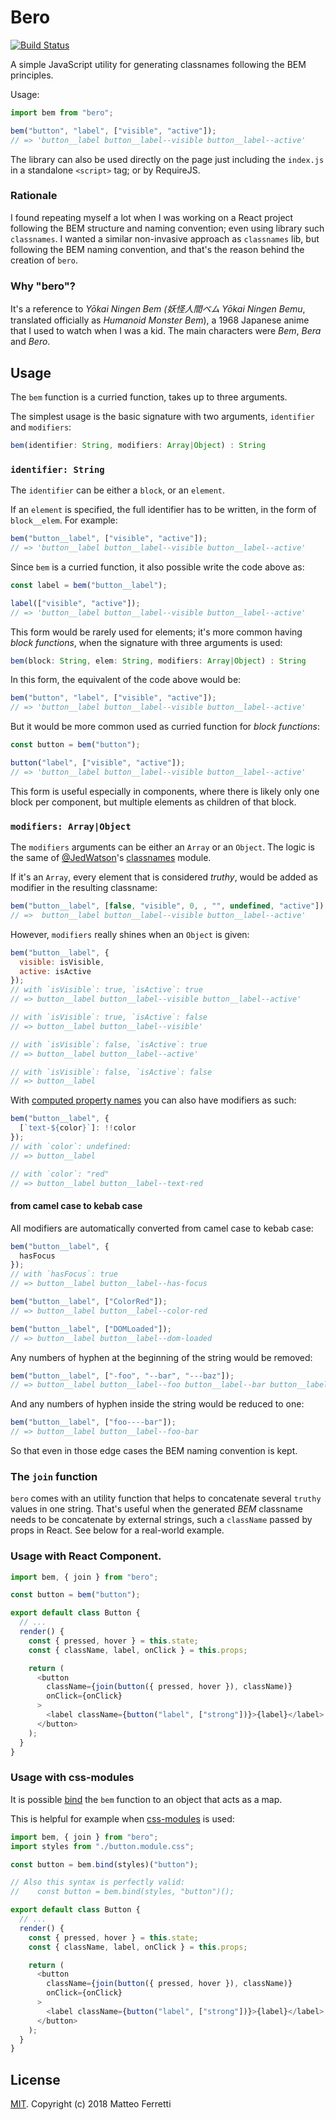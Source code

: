 # Bero

[![Build Status](https://travis-ci.com/ZER0/bero.svg?branch=master)](https://travis-ci.com/ZER0/bero)

A simple JavaScript utility for generating classnames following the BEM principles.

Usage:

```js
import bem from "bero";

bem("button", "label", ["visible", "active"]);
// => 'button__label button__label--visible button__label--active'
```

The library can also be used directly on the page just including the `index.js` in a standalone `<script>` tag; or by RequireJS.

### Rationale

I found repeating myself a lot when I was working on a React project following the BEM structure and naming convention; even using library such `classnames`.
I wanted a similar non-invasive approach as `classnames` lib, but following the BEM naming convention, and that's the reason behind the creation of `bero`.

### Why "bero"?

It's a reference to _Yōkai Ningen Bem (妖怪人間ベム Yōkai Ningen Bemu_, translated officially as _Humanoid Monster Bem_), a 1968 Japanese anime that I used to watch when I was a kid. The main characters were _Bem_, _Bera_ and _Bero_.

## Usage

The `bem` function is a curried function, takes up to three arguments.

The simplest usage is the basic signature with two arguments, `identifier` and `modifiers`:

```js
bem(identifier: String, modifiers: Array|Object) : String
```

### `identifier: String`

The `identifier` can be either a `block`, or an `element`.

If an `element` is specified, the full identifier has to be written, in the form of `block__elem`. For example:

```js
bem("button__label", ["visible", "active"]);
// => 'button__label button__label--visible button__label--active'
```

Since `bem` is a curried function, it also possible write the code above as:

```js
const label = bem("button__label");

label(["visible", "active"]);
// => 'button__label button__label--visible button__label--active'
```

This form would be rarely used for elements; it's more common having _block functions_, when the signature with three arguments is used:

```js
bem(block: String, elem: String, modifiers: Array|Object) : String
```

In this form, the equivalent of the code above would be:

```js
bem("button", "label", ["visible", "active"]);
// => 'button__label button__label--visible button__label--active'
```

But it would be more common used as curried function for _block functions_:

```js
const button = bem("button");

button("label", ["visible", "active"]);
// => 'button__label button__label--visible button__label--active'
```

This form is useful especially in components, where there is likely only one block per component, but multiple elements as children of that block.

### `modifiers: Array|Object`

The `modifiers` arguments can be either an `Array` or an `Object`.
The logic is the same of [@JedWatson](https://github.com/JedWatson)'s [classnames](https://github.com/JedWatson/classnames) module.

If it's an `Array`, every element that is considered _truthy_, would be
added as modifier in the resulting classname:

```js
bem("button__label", [false, "visible", 0, , "", undefined, "active"]);
// =>  button__label button__label--visible button__label--active'
```

However, `modifiers` really shines when an `Object` is given:

```js
bem("button__label", {
  visible: isVisible,
  active: isActive
});
// with `isVisible`: true, `isActive`: true
// => button__label button__label--visible button__label--active'

// with `isVisible`: true, `isActive`: false
// => button__label button__label--visible'

// with `isVisible`: false, `isActive`: true
// => button__label button__label--active'

// with `isVisible`: false, `isActive`: false
// => button__label
```

With [computed property names](https://developer.mozilla.org/en-US/docs/Web/JavaScript/Reference/Operators/Object_initializer#Computed_property_names) you can also have modifiers as such:

```js
bem("button__label", {
  [`text-${color}`]: !!color
});
// with `color`: undefined:
// => button__label

// with `color`: "red"
// => button__label button__label--text-red
```

#### from camel case to kebab case

All modifiers are automatically converted from camel case to kebab case:

```js
bem("button__label", {
  hasFocus
});
// with `hasFocus`: true
// => button__label button__label--has-focus

bem("button__label", ["ColorRed"]);
// => button__label button__label--color-red

bem("button__label", ["DOMLoaded"]);
// => button__label button__label--dom-loaded
```

Any numbers of hyphen at the beginning of the string would be removed:

```js
bem("button__label", ["-foo", "--bar", "---baz"]);
// => button__label button__label--foo button__label--bar button__label--baz
```

And any numbers of hyphen inside the string would be reduced to one:

```js
bem("button__label", ["foo----bar"]);
// => button__label button__label--foo-bar
```

So that even in those edge cases the BEM naming convention is kept.

### The `join` function

`bero` comes with an utility function that helps to concatenate several `truthy` values in one string. That's useful when the generated _BEM_ classname needs to
be concatenate by external strings, such a `className` passed by props in React. See below for a real-world example.

### Usage with React Component.

```js
import bem, { join } from "bero";

const button = bem("button");

export default class Button {
  // ...
  render() {
    const { pressed, hover } = this.state;
    const { className, label, onClick } = this.props;

    return (
      <button
        className={join(button({ pressed, hover }), className)}
        onClick={onClick}
      >
        <label className={button("label", ["strong"])}>{label}</label>
      </button>
    );
  }
}
```

### Usage with css-modules

It is possible [bind](https://developer.mozilla.org/en-US/docs/Web/JavaScript/Reference/Global_objects/Function/bind) the `bem` function to an object that acts as a map.

This is helpful for example when [css-modules](https://github.com/css-modules/css-modules) is used:

```js
import bem, { join } from "bero";
import styles from "./button.module.css";

const button = bem.bind(styles)("button");

// Also this syntax is perfectly valid:
//    const button = bem.bind(styles, "button")();

export default class Button {
  // ...
  render() {
    const { pressed, hover } = this.state;
    const { className, label, onClick } = this.props;

    return (
      <button
        className={join(button({ pressed, hover }), className)}
        onClick={onClick}
      >
        <label className={button("label", ["strong"])}>{label}</label>
      </button>
    );
  }
}
```

## License

[MIT](LICENSE.md). Copyright (c) 2018 Matteo Ferretti
